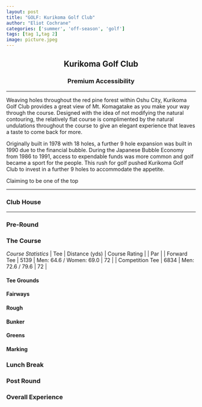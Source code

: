 ```yaml
---
layout: post
title: "GOLF: Kurikoma Golf Club"
author: "Eliot Cochrane"
categories: ['summer', 'off-season', 'golf']
tags: [tag 1,tag 2]
image: picture.jpeg
---
```


## <center>Kurikoma Golf Club</center>
### <center>Premium Accessibility</center>

***

Weaving holes throughout the red pine forest within Oshu City, Kurikoma Golf Club provides a great view of Mt. Komagatake as you make your way through the course. Designed with the idea of not modifying the natural contouring, the relatively flat course is complimented by the natural undulations throughout the course to give an elegant experience that leaves a taste to come back for more.

Originally built in 1978 with 18 holes, a further 9 hole expansion was built in 1990 due to the financial bubble. During the Japanese Bubble Economy from 1986 to 1991, access to expendable funds was more common and golf became a sport for the people. This rush for golf pushed Kurikoma Golf Club to invest in a further 9 holes to accommodate the appetite.

Claiming to be one of the top 

***

### Club House



***

### Pre-Round




### The Course

*Course Statistics*
| Tee | Distance (yds) | Course Rating | | Par |
| Forward Tee | 5139 | Men: 64.6 / Women: 69.0 | 72 |
| Competition Tee | 6834 | Men: 72.6 / 79.6 | 72 |

#### Tee Grounds



#### Fairways



#### Rough



#### Bunker



#### Greens



#### Marking



### Lunch Break



### Post Round



### Overall Experience


